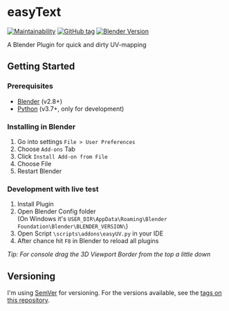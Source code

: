 # easyText

[![Maintainability](https://api.codeclimate.com/v1/badges/f371e8a2ba7adfde3013/maintainability)](https://codeclimate.com/github/micschwarz/easyUV/maintainability)
[![GitHub tag](https://img.shields.io/github/tag/micschwarz/easyUv.svg)](https://github.com/micschwarz/easyUv/tags)
[![Blender Version](https://img.shields.io/badge/blender-2.8-orange.svg)](https://www.blender.org/download/releases/2-8/)

A Blender Plugin for quick and dirty UV-mapping

## Getting Started
### Prerequisites

* [Blender](https://www.blender.org/) (v2.8+)
* [Python](https://www.python.org/) (v3.7+, only for development)

### Installing in Blender

1. Go into settings ``File > User Preferences``
2. Choose ``Add-ons`` Tab
3. Click ``Install Add-on from File``
4. Choose File
5. Restart Blender

### Development with live test

1. Install Plugin
2. Open Blender Config folder <br/>
   (On Windows it's `USER_DIR\AppData\Roaming\Blender Foundation\Blender\BLENDER_VERSION\`)
3. Open Script `\scripts\addons\easyUV.py` in your IDE
4. After chance hit `F8` in Blender to reload all plugins

_Tip: For console drag the 3D Viewport Border from the top a little down_

## Versioning

I'm using [SemVer](http://semver.org/) for versioning. For the versions available, see the [tags on this repository](https://github.com/micschwarz/easyUv/tags). 